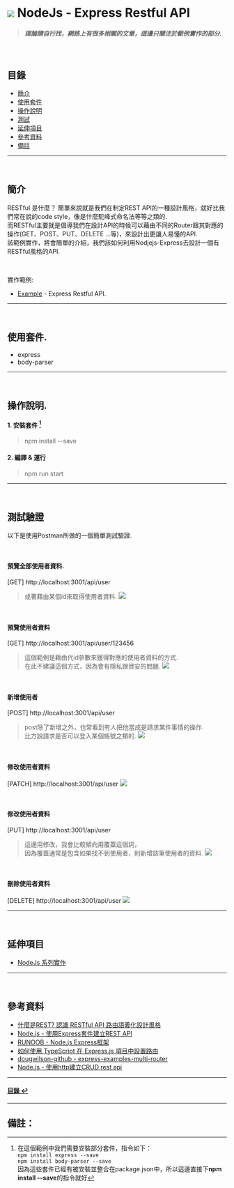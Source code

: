 # ![](https://drive.google.com/uc?id=10INx5_pkhMcYRdx_OO4rXNXxcsvPtBYq) NodeJs - Express Restful API
> ##### 理論請自行找，網路上有很多相關的文章，這邊只關注於範例實作的部分.

<br>

<!--ts-->
## 目錄
* [簡介](#簡介)
* [使用套件](#使用套件)
* [操作說明](#操作說明)
* [測試](#測試)
* [延伸項目](#延伸項目)
* [參考資料](#參考資料)
* [備註](#備註)
<!--te-->

---
<br>

## 簡介
RESTful 是什麼？ 簡單來說就是我們在制定REST API的一種設計風格，就好比我們常在說的code style，像是什麼駝峰式命名法等等之類的. <br>
而RESTful主要就是倡導我們在設計API的時候可以藉由不同的Router跟其對應的操作(GET、POST、PUT、DELETE ...等)，來設計出更讓人易懂的API. <br>
該範例實作，將會簡單的介紹，我們該如何利用Nodjejs-Express去設計一個有RESTful風格的API. <br>

<br>

實作範例:
- [Example]() - Express Restful API.

---
<br>

## 使用套件.
- express
- body-parser

---
<br>

## 操作說明.
#### 1. 安裝套件 [^1]
> npm install --save
#### 2. 編譯 & 運行
> npm run start

---
<br>

## 測試驗證
以下是使用Postman所做的一個簡單測試驗證.

<br>

#### 預覽全部使用者資料.
[GET] http://localhost:3001/api/user
> 或著藉由某個id來取得使用者資料.
![](https://drive.google.com/uc?id=198XwY3JuxGvUAskX48-WClr39DX2ZCnk)

<br>

#### 預覽使用者資料
[GET] http://localhost:3001/api/user/123456
> 這個範例是藉由代id參數來獲得對應的使用者資料的方式. <br>
> 在此不建議這個方式，因為會有隱私跟資安的問題.
![](https://drive.google.com/uc?id=1Vg1-82q4ibYut3hlrD6ZVJAuJBS2BIfy)

<br>

#### 新增使用者
[POST] http://localhost:3001/api/user
> post除了新增之外，也常看到有人把他當成是請求某件事情的操作. <br>
> 比方說請求是否可以登入某個帳號之類的.
![](https://drive.google.com/uc?id=1ZcwHtiKbGnumwBFtcUNWZQAqbKOQ3fCI)

<br>

#### 修改使用者資料
[PATCH] http://localhost:3001/api/user
![](https://drive.google.com/uc?id=1dkCSbkyrg-g8_POmUVXJ6yk6M2RdVOLA)

<br>

#### 修改使用者資料
[PUT] http://localhost:3001/api/user
> 這邊用修改，我會比較傾向用覆蓋這個詞，<br>
> 因為覆蓋通常是包含如果找不到使用者，則新增該筆使用者的資料.
![](https://drive.google.com/uc?id=1m5DUdhKz2XV2Vc1nVGjRHZYodr_FRjxF)

<br>

#### 刪除使用者資料
[DELETE] http://localhost:3001/api/user
![](https://drive.google.com/uc?id=1rk-B98G1ySFXMsLewvB2jkFuyAb29i5Z)

---
<br>

## 延伸項目
* [NodeJs 系列實作](https://github.com/RC-Dev-Tech/nodejs-index) <br>

---
<br>

## 參考資料
* [什麼是REST? 認識 RESTful API 路由語義化設計風格](https://tw.alphacamp.co/blog/rest-restful-api?gclid=CjwKCAjw_MqgBhAGEiwAnYOAegj_NeaXyLtCqL99ucHUk2PhIzV0ZaT5G4e_zBke3zLMirAHr_oW2RoCNlEQAvD_BwE) <br>
* [Node.js - 使用Express套件建立REST API](https://ithelp.ithome.com.tw/articles/10240749) <br>
* [RUNOOB - Node.js Express框架](https://www.runoob.com/nodejs/nodejs-express-framework.html) <br>
* [如何使用 TypeScript 在 Express.js 項目中設置路由](https://dev.to/sulistef/how-to-set-up-routing-in-an-expressjs-project-using-typescript-51ib) <br>
* [dougwilson-github - express-examples-multi-router](https://github.com/expressjs/express/tree/master/examples/multi-router) <br>
* [Node.js - 使用http建立CRUD rest api](https://ithelp.ithome.com.tw/articles/10238506)<br>


---
<!--ts-->
#### [目錄 ↩](#目錄)
<!--te-->
---
## 備註：

[^1]: 在這個範例中我們需要安裝部分套件，指令如下：<br>
`npm install express --save` <br>
`npm install body-parser --save` <br>
因為這些套件已經有被安裝並整合在package.json中，所以這邊直接下**npm install --save**的指令就好

